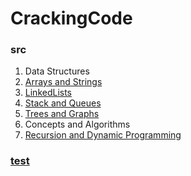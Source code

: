 # CrackingCode
### src
1.  Data Structures
  1.  [Arrays and Strings][101]
  2.  [LinkedLists][102]
  3.  [Stack and Queues][103]
  4.  [Trees and Graphs][104]
2.  Concepts and Algorithms 
  5.  [Recursion and Dynamic Programming][250]  
  

[101]:https://github.com/inadram/CrackingCode/tree/master/src/main/java/dataStructures/arraysAndStrings
[102]:https://github.com/inadram/CrackingCode/tree/master/src/main/java/dataStructures/LinkedLists
[103]:https://github.com/inadram/CrackingCode/tree/master/src/main/java/dataStructures/StacksAndQueues
[104]:https://github.com/inadram/CrackingCode/tree/master/src/main/java/dataStructures/treesAndGraphs
[250]:https://github.com/inadram/CrackingCode/tree/master/src/main/java/ConceptsAndAlgorithms/RecursionAndDynamicProgramming


### [test][901]
[901]:https://github.com/inadram/CrackingCode/tree/master/src/test
